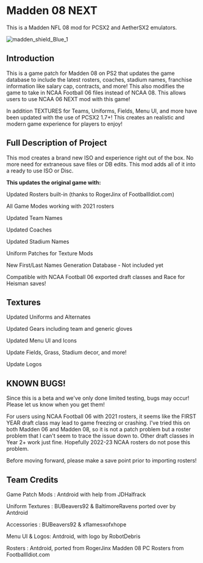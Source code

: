 # Madden 08 NEXT

This is a Madden NFL 08 mod for PCSX2 and AetherSX2 emulators.

![madden_shield_Blue_1](https://user-images.githubusercontent.com/24241868/180624449-a6bd0baf-eeac-4afc-9c78-d798edc4af43.png)


## Introduction
This is a game patch for Madden 08 on PS2 that updates the game database to include the latest rosters, coaches, stadium names, franchise information like salary cap, contracts, and more! This also modifies the game to take in NCAA Football 06 files instead of NCAA 08. This allows users to use NCAA 06 NEXT mod with this game!

In addition TEXTURES for Teams, Uniforms, Fields, Menu UI, and more have been updated with the use of PCSX2 1.7+! This creates an realistic and modern game experience for players to enjoy!



## Full Description of Project
This mod creates a brand new ISO and experience right out of the box. No more need for extraneous save files or DB edits. This mod adds all of it into a ready to use ISO or Disc.


**This updates the original game with:**

Updated Rosters built-in (thanks to RogerJinx of FootballIdiot.com)

All Game Modes working with 2021 rosters

Updated Team Names

Updated Coaches

Updated Stadium Names

Uniform Patches for Texture Mods

New First/Last Names Generation Database - Not included yet

Compatible with NCAA Football 06 exported draft classes and Race for Heisman saves!


## Textures

Updated Uniforms and Alternates

Updated Gears including team and generic gloves

Updated Menu UI and Icons

Update Fields, Grass, Stadium decor, and more!

Update Logos


## KNOWN BUGS!

Since this is a beta and we've only done limited testing, bugs may occur! Please let us know when you get them!

For users using NCAA Football 06 with 2021 rosters, it seems like the FIRST YEAR draft class may lead to game freezing or crashing. I've tried this on both Madden 06 and Madden 08, so it is not a patch problem but a roster problem that I can't seem to trace the issue down to. Other draft classes in Year 2+ work just fine. Hopefully 2022-23 NCAA rosters do not pose this problem.

Before moving forward, please make a save point prior to importing rosters!

## Team Credits

Game Patch Mods : Antdroid with help from JDHalfrack

Uniform Textures : BUBeavers92 & BaltimoreRavens ported over by Antdroid

Accessories : BUBeavers92 & xflamesxofxhope

Menu UI & Logos: Antdroid, with logo by RobotDebris

Rosters : Antdroid, ported from RogerJinx Madden 08 PC Rosters from FootballIdiot.com


